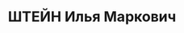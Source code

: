 ---
title: ШТЕЙН Илья Маркович
description: 1893 г.р., первый секретарь райкома партии гор.Пролетарска, Азово-Черноморского
  края. По приговору Выездной Сессии Военной Коллегии Верховного суда СССР по ст.
  58-7, ст.58-8, ст.58-11 УК РСФСР приговорён к ВМН - расстрелу. Реабилитирован 9
  мая 1957 года Военной Коллегией Верховного Суда СССР. 17 января 1957 года бюро Ростовского
  обкома КПСС реабилитирован посмертно в партийном отношении.
---
